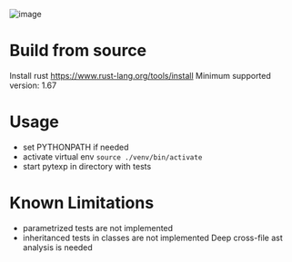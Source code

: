 ![image](https://user-images.githubusercontent.com/23196976/219866003-04e9a353-b104-4b4b-a20f-f85a9c7961c3.png)

# Build from source
Install rust https://www.rust-lang.org/tools/install
Minimum supported version: 1.67

# Usage
- set PYTHONPATH if needed
- activate virtual env `source ./venv/bin/activate`
- start pytexp in directory with tests

# Known Limitations
- parametrized tests are not implemented
- inheritanced tests in classes are not implemented
Deep cross-file ast analysis is needed
